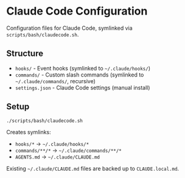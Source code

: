 # Claude Code Configuration

Configuration files for Claude Code, symlinked via `scripts/bash/claudecode.sh`.

## Structure

- `hooks/` - Event hooks (symlinked to `~/.claude/hooks/`)
- `commands/` - Custom slash commands (symlinked to `~/.claude/commands/`, recursive)
- `settings.json` - Claude Code settings (manual install)

## Setup

```bash
./scripts/bash/claudecode.sh
```

Creates symlinks:
- `hooks/*` → `~/.claude/hooks/*`
- `commands/**/*` → `~/.claude/commands/**/*`
- `AGENTS.md` → `~/.claude/CLAUDE.md`

Existing `~/.claude/CLAUDE.md` files are backed up to `CLAUDE.local.md`.

